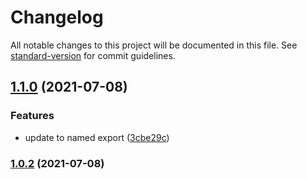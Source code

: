 # Changelog

All notable changes to this project will be documented in this file. See [standard-version](https://github.com/conventional-changelog/standard-version) for commit guidelines.

## [1.1.0](https://github.com/ramchaik/batch-promise/compare/v1.0.2...v1.1.0) (2021-07-08)


### Features

* update to named export ([3cbe29c](https://github.com/ramchaik/batch-promise/commit/3cbe29cc5a0eb8a1ea3259f30081e7e11f3228dd))

### [1.0.2](https://github.com/ramchaik/batch-promise/compare/v1.0.1...v1.0.2) (2021-07-08)

